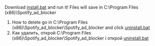 Download [install.bat](https://github.com/Jevelin4k/Spotify_add_blocker/blob/main/install.bat) and run it!
Files will save in C:\Program Files (x86)\Spotify_ad_blocker

1. How to delete go in C:\Program Files (x86)\Spotify_ad_blocker\Spotify_ad_blocker and click [uninstall.bat](https://github.com/Jevelin4k/Spotify_ad_blocker/blob/main/uninstall.bat)
1. Как удалить, открой C:\Program Files (x86)\Spotify_ad_blocker\Spotify_ad_blocker і открой [uninstall.bat](https://github.com/Jevelin4k/Spotify_ad_blocker/blob/main/uninstall.bat)
